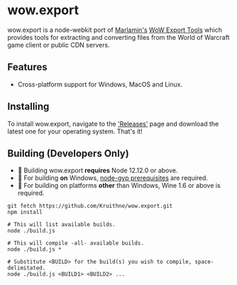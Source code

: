 # wow.export
wow.export is a node-webkit port of [Marlamin's](https://github.com/Marlamin) [WoW Export Tools](https://github.com/Marlamin/WoWExportTools/) which provides tools for extracting and converting files from the World of Warcraft game client or public CDN servers.

## Features
- Cross-platform support for Windows, MacOS and Linux.

## Installing
To install wow.export, navigate to the ['Releases'](https://github.com/Kruithne/wow.export/releases) page and download the latest one for your operating system. That's it!

## Building (Developers Only)
- 🔨 Building wow.export **requires** Node 12.12.0 or above.
- 🧙‍ For building **on** Windows, [node-gyp prerequisites](https://github.com/nodejs/node-gyp#on-windows) are required.
- 🍷 For building on platforms **other** than Windows, Wine 1.6 or above is required.

```
git fetch https://github.com/Kruithne/wow.export.git
npm install

# This will list available builds.
node ./build.js

# This will compile -all- available builds.
node ./build.js *

# Substitute <BUILD> for the build(s) you wish to compile, space-delimitated.
node ./build.js <BUILD1> <BUILD2> ...
```